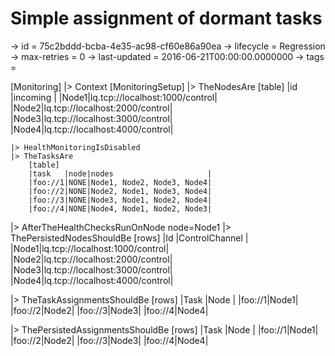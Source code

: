 # Simple assignment of dormant tasks

-> id = 75c2bddd-bcba-4e35-ac98-cf60e86a90ea
-> lifecycle = Regression
-> max-retries = 0
-> last-updated = 2016-06-21T00:00:00.0000000
-> tags = 

[Monitoring]
|> Context
    [MonitoringSetup]
    |> TheNodesAre
        [table]
        |id   |incoming                       |
        |Node1|lq.tcp://localhost:1000/control|
        |Node2|lq.tcp://localhost:2000/control|
        |Node3|lq.tcp://localhost:3000/control|
        |Node4|lq.tcp://localhost:4000/control|

    |> HealthMonitoringIsDisabled
    |> TheTasksAre
        [table]
        |task   |node|nodes                     |
        |foo://1|NONE|Node1, Node2, Node3, Node4|
        |foo://2|NONE|Node2, Node1, Node3, Node4|
        |foo://3|NONE|Node3, Node1, Node2, Node4|
        |foo://4|NONE|Node4, Node1, Node2, Node3|


|> AfterTheHealthChecksRunOnNode node=Node1
|> ThePersistedNodesShouldBe
    [rows]
    |Id   |ControlChannel                 |
    |Node1|lq.tcp://localhost:1000/control|
    |Node2|lq.tcp://localhost:2000/control|
    |Node3|lq.tcp://localhost:3000/control|
    |Node4|lq.tcp://localhost:4000/control|

|> TheTaskAssignmentsShouldBe
    [rows]
    |Task   |Node |
    |foo://1|Node1|
    |foo://2|Node2|
    |foo://3|Node3|
    |foo://4|Node4|

|> ThePersistedAssignmentsShouldBe
    [rows]
    |Task   |Node |
    |foo://1|Node1|
    |foo://2|Node2|
    |foo://3|Node3|
    |foo://4|Node4|

~~~

